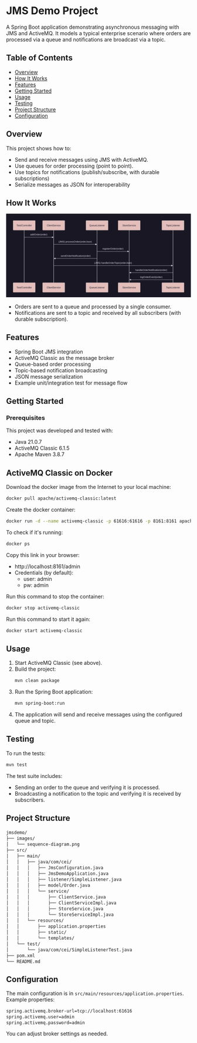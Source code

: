 # JMS Demo Project
A Spring Boot application demonstrating asynchronous messaging with JMS and ActiveMQ.
It models a typical enterprise scenario where orders are processed via a queue and notifications are broadcast via a topic.

## Table of Contents
- [Overview](#overview)
- [How It Works](#how-it-works)
- [Features](#features)
- [Getting Started](#getting-started)
- [Usage](#usage)
- [Testing](#testing)
- [Project Structure](#project-structure)
- [Configuration](#configuration)

## Overview

This project shows how to:
- Send and receive messages using JMS with ActiveMQ.
- Use queues for order processing (point to point).
- Use topics for notifications (publish/subscribe, with durable subscriptions)
- Serialize messages as JSON for interoperability

## How It Works

![](images/sequence-diagram.png)

- Orders are sent to a queue and processed by a single consumer.
- Notifications are sent to a topic and received by all subscribers (with durable subscription).

## Features

- Spring Boot JMS integration
- ActiveMQ Classic as the message broker
- Queue-based order processing
- Topic-based notification broadcasting
- JSON message serialization
- Example unit/integration test for message flow

## Getting Started
### Prerequisites

This project was developed and tested with:

- Java 21.0.7
- ActiveMQ Classic 6.1.5
- Apache Maven 3.8.7

## ActiveMQ Classic on Docker

Download the docker image from the Internet to your local machine:

```bash
docker pull apache/activemq-classic:latest
```

Create the docker container:

```bash
docker run -d --name activemq-classic -p 61616:61616 -p 8161:8161 apache/activemq-classic:latest
```

To check if it's running:

```bash
docker ps
```

Copy this link in your browser:
- http://localhost:8161/admin
- Credentials (by default):
  - user: admin
  - pw:   admin

Run this command to stop the container:

```bash
docker stop activemq-classic
```

Run this command to start it again:

```bash
docker start activemq-classic
```

## Usage

1. Start ActiveMQ Classic (see above).
2. Build the project:
   ```bash
   mvn clean package
   ```
3. Run the Spring Boot application:
   ```bash
   mvn spring-boot:run
   ```
4. The application will send and receive messages using the configured queue and topic.

## Testing

To run the tests:

```bash
mvn test
```

The test suite includes:
- Sending an order to the queue and verifying it is processed.
- Broadcasting a notification to the topic and verifying it is received by subscribers.

## Project Structure

```
jmsdemo/
├── images/
│   └── sequence-diagram.png
├── src/
│   ├── main/
│   │   ├── java/com/cei/
│   │   │   ├── JmsConfiguration.java
│   │   │   ├── JmsDemoApplication.java
│   │   │   ├── listener/SimpleListener.java
│   │   │   ├── model/Order.java
│   │   │   └── service/
│   │   │       ├── ClientService.java
│   │   │       ├── ClientServiceImpl.java
│   │   │       ├── StoreService.java
│   │   │       └── StoreServiceImpl.java
│   │   └── resources/
│   │       ├── application.properties
│   │       ├── static/
│   │       └── templates/
│   └── test/
│       └── java/com/cei/SimpleListenerTest.java
├── pom.xml
└── README.md
```

## Configuration

The main configuration is in `src/main/resources/application.properties`. Example properties:

```
spring.activemq.broker-url=tcp://localhost:61616
spring.activemq.user=admin
spring.activemq.password=admin

```

You can adjust broker settings as needed.